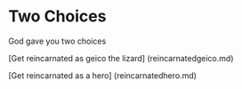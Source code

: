 # Two Choices 
God gave you two choices 

[Get reincarnated as geico the lizard] (reincarnatedgeico.md)

[Get reincarnated as a hero] (reincarnatedhero.md)
